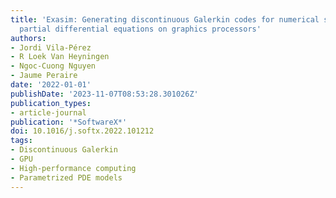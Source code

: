 ```yaml
---
title: 'Exasim: Generating discontinuous Galerkin codes for numerical solutions of
  partial differential equations on graphics processors'
authors:
- Jordi Vila-Pérez
- R Loek Van Heyningen
- Ngoc-Cuong Nguyen
- Jaume Peraire
date: '2022-01-01'
publishDate: '2023-11-07T08:53:28.301026Z'
publication_types:
- article-journal
publication: '*SoftwareX*'
doi: 10.1016/j.softx.2022.101212
tags:
- Discontinuous Galerkin
- GPU
- High-performance computing
- Parametrized PDE models
---
```

